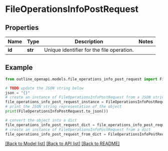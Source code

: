 # FileOperationsInfoPostRequest


## Properties

Name | Type | Description | Notes
------------ | ------------- | ------------- | -------------
**id** | **str** | Unique identifier for the file operation. | 

## Example

```python
from outline_openapi.models.file_operations_info_post_request import FileOperationsInfoPostRequest

# TODO update the JSON string below
json = "{}"
# create an instance of FileOperationsInfoPostRequest from a JSON string
file_operations_info_post_request_instance = FileOperationsInfoPostRequest.from_json(json)
# print the JSON string representation of the object
print(FileOperationsInfoPostRequest.to_json())

# convert the object into a dict
file_operations_info_post_request_dict = file_operations_info_post_request_instance.to_dict()
# create an instance of FileOperationsInfoPostRequest from a dict
file_operations_info_post_request_from_dict = FileOperationsInfoPostRequest.from_dict(file_operations_info_post_request_dict)
```
[[Back to Model list]](../README.md#documentation-for-models) [[Back to API list]](../README.md#documentation-for-api-endpoints) [[Back to README]](../README.md)


